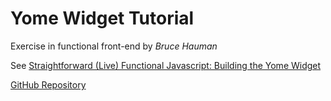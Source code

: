 Yome Widget Tutorial
====================

Exercise in functional front-end by *Bruce Hauman*

See [Straightforward (Live) Functional Javascript: Building the Yome Widget](http://rigsomelight.com/2015/06/09/straightforward-live-functional-javascript-building-the-yome-widget.html)

[GitHub Repository](https://github.com/bhauman/javascript_yome_widget)

